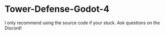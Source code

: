 # Tower-Defense-Godot-4
I only recommend using the source code if your stuck. Ask questions on the Discord!
